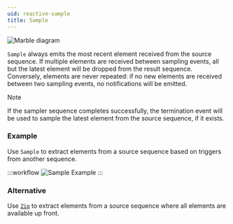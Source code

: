 ```yaml
---
uid: reactive-sample
title: Sample
---
```


![Marble diagram](~/images/reactive-sample.svg)

`Sample` always emits the most recent element received from the source sequence. If multiple elements are received between sampling events, all but the latest element will be dropped from the result sequence. Conversely, elements are never repeated: if no new elements are received between two sampling events, no notifications will be emitted.

> [!Note]
> If the sampler sequence completes successfully, the termination event will be used to sample the latest element from the source sequence, if it exists.

### Example

Use `Sample` to extract elements from a source sequence based on triggers from another sequence.

:::workflow
![Sample Example](../workflows/reactive-sample-example.bonsai)
:::

### Alternative

Use [`Zip`](xref:Bonsai.Reactive.Zip) to extract elements from a source sequence where all elements are available up front.
